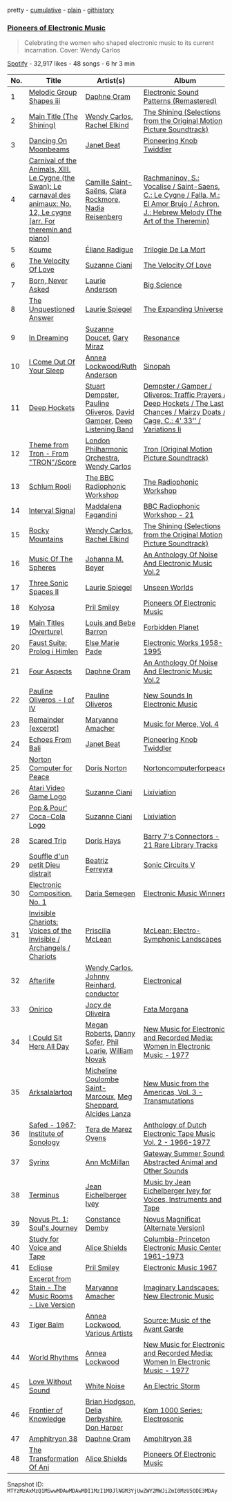 pretty - [cumulative](/playlists/cumulative/37i9dQZF1DWYnq334ufGOA.md) - [plain](/playlists/plain/37i9dQZF1DWYnq334ufGOA) - [githistory](https://github.githistory.xyz/mackorone/spotify-playlist-archive/blob/main/playlists/plain/37i9dQZF1DWYnq334ufGOA)

### [Pioneers of Electronic Music](https://open.spotify.com/playlist/37i9dQZF1DWYnq334ufGOA)

> Celebrating the women who shaped electronic music to its current incarnation\. Cover: Wendy Carlos

[Spotify](https://open.spotify.com/user/spotify) - 32,917 likes - 48 songs - 6 hr 3 min

| No. | Title | Artist(s) | Album | Length |
|---|---|---|---|---|
| 1 | [Melodic Group Shapes iii](https://open.spotify.com/track/1CQa0vRTpL47Fc179A82OX) | [Daphne Oram](https://open.spotify.com/artist/5iipMnjR9MbSaS0sioYXKs) | [Electronic Sound Patterns \(Remastered\)](https://open.spotify.com/album/3Myhkd7nXEmp3NlZ57OtkA) | 0:38 |
| 2 | [Main Title \(The Shining\)](https://open.spotify.com/track/4WnuHIJTLrFkAQdpryLDe7) | [Wendy Carlos](https://open.spotify.com/artist/5MmXZQUGs0eXP5PV79iKrB), [Rachel Elkind](https://open.spotify.com/artist/26WQwAYoinO6Cda6Gwy7yR) | [The Shining \(Selections from the Original Motion Picture Soundtrack\)](https://open.spotify.com/album/7eA1RWzxtmV8x4DO1IKHfI) | 3:24 |
| 3 | [Dancing On Moonbeams](https://open.spotify.com/track/1p64brQHsPy8SnnnmhKd24) | [Janet Beat](https://open.spotify.com/artist/1IQI6f8qnG9neMplw9Cs78) | [Pioneering Knob Twiddler](https://open.spotify.com/album/3zNaGrh7gOVmtuSwoEBlxs) | 10:09 |
| 4 | [Carnival of the Animals, XIII\. Le Cygne \(the Swan\): Le carnaval des animaux: No\. 12, Le cygne \[arr\. For theremin and piano\]](https://open.spotify.com/track/711N5UifKDb37inhUFJFtE) | [Camille Saint\-Saëns](https://open.spotify.com/artist/436sYg6CZhNefQJogaXeK0), [Clara Rockmore](https://open.spotify.com/artist/68fVdoSpVmeUUnSirEif4Q), [Nadia Reisenberg](https://open.spotify.com/artist/5WKWtfP2aDQAOwAvhxquPR) | [Rachmaninov, S.: Vocalise / Saint\-Saens, C.: Le Cygne / Falla, M.: El Amor Brujo / Achron, J.: Hebrew Melody \(The Art of the Theremin\)](https://open.spotify.com/album/4m0wpnl7Db40DawENitc78) | 3:02 |
| 5 | [Koume](https://open.spotify.com/track/68yY905rINFVTKWAaTGQHm) | [Éliane Radigue](https://open.spotify.com/artist/1oG3G8tFIIseWu474ardvh) | [Trilogie De La Mort](https://open.spotify.com/album/2qLeLtVxS5N9A9B0qd1BC5) | 51:17 |
| 6 | [The Velocity Of Love](https://open.spotify.com/track/5Z8drOEmdVTtwixfM4FGzN) | [Suzanne Ciani](https://open.spotify.com/artist/6E7hjfR2Qy6392SnUqCnzr) | [The Velocity Of Love](https://open.spotify.com/album/0j07ux1zZw12yRPXycIjgp) | 4:30 |
| 7 | [Born, Never Asked](https://open.spotify.com/track/17OHkMRcmhQR69w8rISdnk) | [Laurie Anderson](https://open.spotify.com/artist/5hqB3Fxgin9YGYa0mIGf1G) | [Big Science](https://open.spotify.com/album/5nfdstl6JxGrDQtm1B2LnZ) | 4:56 |
| 8 | [The Unquestioned Answer](https://open.spotify.com/track/2Xi2uBeFHI8zs5spiNmyqg) | [Laurie Spiegel](https://open.spotify.com/artist/5ixSn3H9wbdWQxcf8qEKOV) | [The Expanding Universe](https://open.spotify.com/album/1oiMfhS7X0MJSjowR49VPK) | 6:30 |
| 9 | [In Dreaming](https://open.spotify.com/track/6NJFt45q01ZZx0Z4aoMCb3) | [Suzanne Doucet](https://open.spotify.com/artist/1ZtE5MBw2gvmhdVXB909WU), [Gary Miraz](https://open.spotify.com/artist/32puo5NH9sjHN4OMphc8bh) | [Resonance](https://open.spotify.com/album/4iNADa6Esr3HGXxwIBmsCJ) | 8:52 |
| 10 | [I Come Out Of Your Sleep](https://open.spotify.com/track/5sR6qE0cQovmDpkfesXnje) | [Annea Lockwood/Ruth Anderson](https://open.spotify.com/artist/4lhXBy3ve574sqBmBseEyH) | [Sinopah](https://open.spotify.com/album/4207UkGWpur6nYHRJ5Mykb) | 23:32 |
| 11 | [Deep Hockets](https://open.spotify.com/track/673pN6FlbtibkwJYmmwZzm) | [Stuart Dempster](https://open.spotify.com/artist/174yhQdHRtoWDlvtZ15NuK), [Pauline Oliveros](https://open.spotify.com/artist/27RypxD9VhgrvCg9QePTLi), [David Gamper](https://open.spotify.com/artist/4EBz471jKSY4sToai5DvEt), [Deep Listening Band](https://open.spotify.com/artist/3PdYPN7CRANy7IXME7O4vk) | [Dempster / Gamper / Oliveros: Traffic Prayers / Deep Hockets / The Last Chances / Mairzy Doats / Cage, C.: 4' 33'' / Variations Ii](https://open.spotify.com/album/42QwpQrmfpjp2MRw8g0WP8) | 3:42 |
| 12 | [Theme from Tron \- From "TRON"/Score](https://open.spotify.com/track/6h7kp0vSYQobYlsv30RpqH) | [London Philharmonic Orchestra](https://open.spotify.com/artist/3PfJE6ebCbCHeuqO4BfNeA), [Wendy Carlos](https://open.spotify.com/artist/5MmXZQUGs0eXP5PV79iKrB) | [Tron \(Original Motion Picture Soundtrack\)](https://open.spotify.com/album/7wIvILO6pAlr0jl46GLXLf) | 1:37 |
| 13 | [Schlum Rooli](https://open.spotify.com/track/1WQxnpFzE59xjsfwh3Kket) | [The BBC Radiophonic Workshop](https://open.spotify.com/artist/2slzcgeCx2awZXLNQ3iXVa) | [The Radiophonic Workshop](https://open.spotify.com/album/0akNc1a1mIGFiT9p7tnY1Y) | 1:57 |
| 14 | [Interval Signal](https://open.spotify.com/track/2jiyFTD3TSxQhy3zHDEUpS) | [Maddalena Fagandini](https://open.spotify.com/artist/1UCiMYXvdATF8gxLpxxRi7) | [BBC Radiophonic Workshop \- 21](https://open.spotify.com/album/5rFygT08cfNXjvjiQpEFtu) | 1:39 |
| 15 | [Rocky Mountains](https://open.spotify.com/track/46onaZFYtcf0JDnLggx7yT) | [Wendy Carlos](https://open.spotify.com/artist/5MmXZQUGs0eXP5PV79iKrB), [Rachel Elkind](https://open.spotify.com/artist/26WQwAYoinO6Cda6Gwy7yR) | [The Shining \(Selections from the Original Motion Picture Soundtrack\)](https://open.spotify.com/album/7eA1RWzxtmV8x4DO1IKHfI) | 2:53 |
| 16 | [Music Of The Spheres](https://open.spotify.com/track/5lW1aLs1hpggoLJDdA94G1) | [Johanna M\. Beyer](https://open.spotify.com/artist/66BM967JJOmv1gne6F72DA) | [An Anthology Of Noise And Electronic Music Vol.2](https://open.spotify.com/album/2P8UMtdO8F1uHUgHaNu6Kb) | 6:00 |
| 17 | [Three Sonic Spaces II](https://open.spotify.com/track/4RxXmmiphC17d9h0zCxIzR) | [Laurie Spiegel](https://open.spotify.com/artist/5ixSn3H9wbdWQxcf8qEKOV) | [Unseen Worlds](https://open.spotify.com/album/4XHcaSU6bLMEVNl6IqWYBS) | 3:22 |
| 18 | [Kolyosa](https://open.spotify.com/track/01rBrGS9EhnXlqedf2O0Yk) | [Pril Smiley](https://open.spotify.com/artist/7z3zG5dWWjAgDd5NMDh3Sy) | [Pioneers Of Electronic Music](https://open.spotify.com/album/63ee2BYCQVmebj0ZgxhxL0) | 6:43 |
| 19 | [Main Titles \(Overture\)](https://open.spotify.com/track/2nstbfcFnz7gr4FTnMRA4L) | [Louis and Bebe Barron](https://open.spotify.com/artist/5CguFfXKOQIiuIRPM01581) | [Forbidden Planet](https://open.spotify.com/album/3zQQtu3a9Y7ZEDAKcftznw) | 2:21 |
| 20 | [Faust Suite: Prolog i Himlen](https://open.spotify.com/track/20Kk9bFBUARPaXBSOOJXjn) | [Else Marie Pade](https://open.spotify.com/artist/1F085NZpCugoNzi6u5gw3t) | [Electronic Works 1958\-1995](https://open.spotify.com/album/2r0haaiihOEdGbsT4WK6Hj) | 4:17 |
| 21 | [Four Aspects](https://open.spotify.com/track/1wFoG9wRb1XHGR5VqGUh6v) | [Daphne Oram](https://open.spotify.com/artist/5iipMnjR9MbSaS0sioYXKs) | [An Anthology Of Noise And Electronic Music Vol.2](https://open.spotify.com/album/2P8UMtdO8F1uHUgHaNu6Kb) | 8:14 |
| 22 | [Pauline Oliveros \- I of IV](https://open.spotify.com/track/77rz0oP8SyYU6blsUaSITK) | [Pauline Oliveros](https://open.spotify.com/artist/27RypxD9VhgrvCg9QePTLi) | [New Sounds In Electronic Music](https://open.spotify.com/album/3BYafbZd7fagfbsd10HItL) | 20:32 |
| 23 | [Remainder \[excerpt\]](https://open.spotify.com/track/6pEWYqw2IKbz9ciU19ErqA) | [Maryanne Amacher](https://open.spotify.com/artist/1xjZbUHqwdtYlK0Tc8rAag) | [Music for Merce, Vol\. 4](https://open.spotify.com/album/0i58dXPFKRX34ZhtSjUHtu) | 14:55 |
| 24 | [Echoes From Bali](https://open.spotify.com/track/2RSadiQSC87YeeQAHy0O9Q) | [Janet Beat](https://open.spotify.com/artist/1IQI6f8qnG9neMplw9Cs78) | [Pioneering Knob Twiddler](https://open.spotify.com/album/3zNaGrh7gOVmtuSwoEBlxs) | 7:31 |
| 25 | [Norton Computer for Peace](https://open.spotify.com/track/5mTiuOPAp47dwfdLmDA2GP) | [Doris Norton](https://open.spotify.com/artist/7MrgEI0WTL3jjrHkQqpMCW) | [Nortoncomputerforpeace](https://open.spotify.com/album/1yec29YqhaDa3WF0dw2wZI) | 3:24 |
| 26 | [Atari Video Game Logo](https://open.spotify.com/track/683B0aZgqaNzTIyErVSVR7) | [Suzanne Ciani](https://open.spotify.com/artist/6E7hjfR2Qy6392SnUqCnzr) | [Lixiviation](https://open.spotify.com/album/5MoK224rgWrUtFY1gtJ44A) | 0:07 |
| 27 | [Pop & Pour' Coca\-Cola Logo](https://open.spotify.com/track/2iVN27xHh6Z6jVKC2ZSNq1) | [Suzanne Ciani](https://open.spotify.com/artist/6E7hjfR2Qy6392SnUqCnzr) | [Lixiviation](https://open.spotify.com/album/5MoK224rgWrUtFY1gtJ44A) | 0:07 |
| 28 | [Scared Trip](https://open.spotify.com/track/5jpaEx8IAmMjxKBLkkbiSz) | [Doris Hays](https://open.spotify.com/artist/30aJbd0SvZblg2ndyT5aty) | [Barry 7's Connectors \- 21 Rare Library Tracks](https://open.spotify.com/album/6uyowSgnmd2zfkBw8g6ho2) | 2:14 |
| 29 | [Souffle d'un petit Dieu distrait](https://open.spotify.com/track/5sA8u6ktVldrgmgnikx4zj) | [Beatriz Ferreyra](https://open.spotify.com/artist/0OPtaxS6whUvvhElm7AMLL) | [Sonic Circuits V](https://open.spotify.com/album/6LFMcZAHDGQqyRHRp0j6BO) | 13:23 |
| 30 | [Electronic Composition, No\. 1](https://open.spotify.com/track/2msaD9a3T4feV8cAvkvCZ6) | [Daria Semegen](https://open.spotify.com/artist/3GKuAvMlAw4BchtCa3vidB) | [Electronic Music Winners](https://open.spotify.com/album/1wtbwKwFucQuO72HuJ0MbZ) | 5:46 |
| 31 | [Invisible Chariots: Voices of the Invisible / Archangels / Chariots](https://open.spotify.com/track/429ROvY56ooK0sRz0zhr8z) | [Priscilla McLean](https://open.spotify.com/artist/7f25bJntvX8JoKAvJXUqcH) | [McLean: Electro\-Symphonic Landscapes](https://open.spotify.com/album/3KxLXa0nFXb41cHbatD3jM) | 21:48 |
| 32 | [Afterlife](https://open.spotify.com/track/3atK50EUckM2h523waW7cw) | [Wendy Carlos](https://open.spotify.com/artist/5MmXZQUGs0eXP5PV79iKrB), [Johnny Reinhard, conductor](https://open.spotify.com/artist/6XU6zrn9tJWh2mvQOaIc3o) | [Electronical](https://open.spotify.com/album/6N5bfaGLgcMrXxRg6wSzsA) | 8:21 |
| 33 | [Onírico](https://open.spotify.com/track/5MAauMhjPUul3YHOkt5HJN) | [Jocy de Oliveira](https://open.spotify.com/artist/5FZUC2wh2N9pXGipTsl1be) | [Fata Morgana](https://open.spotify.com/album/6S2GsLoj34b8GU5wBVYa6T) | 8:37 |
| 34 | [I Could Sit Here All Day](https://open.spotify.com/track/0swq7jYmrIg7YCGJTkYD7P) | [Megan Roberts](https://open.spotify.com/artist/4mGZP1nw8jDRq3Q5dvoNgm), [Danny Sofer](https://open.spotify.com/artist/747JBTBJlV0hssCOOu5O9q), [Phil Loarie](https://open.spotify.com/artist/6CY7lw5DkMZW0ZBStQp0WV), [William Novak](https://open.spotify.com/artist/51KSjrvDLPswEku9JNonm3) | [New Music for Electronic and Recorded Media: Women In Electronic Music \- 1977](https://open.spotify.com/album/65PxTjGgU3QdZ70tCvtt6Z) | 6:31 |
| 35 | [Arksalalartoq](https://open.spotify.com/track/1RINL1UDHUWNckp5guYoDs) | [Micheline Coulombe Saint\-Marcoux](https://open.spotify.com/artist/0sKlBiXGJzgr4iw6ddJuGK), [Meg Sheppard](https://open.spotify.com/artist/4dEevb7vrMmrhCtyHpUgKI), [Alcides Lanza](https://open.spotify.com/artist/3yM1ixVosWn1VTtpENGiTt) | [New Music from the Americas, Vol\. 3 \- Transmutations](https://open.spotify.com/album/6VgHyMgYuBLvVCsXXkLbcv) | 10:00 |
| 36 | [Safed \- 1967; Institute of Sonology](https://open.spotify.com/track/7hhhFEsPz9InY63Hlv57M6) | [Tera de Marez Oyens](https://open.spotify.com/artist/5fhR1ilYTVgR1EjqTgvLHm) | [Anthology of Dutch Electronic Tape Music Vol\. 2 \- 1966\-1977](https://open.spotify.com/album/4Lv3H6ySEVvu8e9pC0jZXw) | 7:39 |
| 37 | [Syrinx](https://open.spotify.com/track/06eSnB7R0JhrwYB4T6Yh9p) | [Ann McMillan](https://open.spotify.com/artist/3nkJlJgyyAaAt65HiVd5sn) | [Gateway Summer Sound: Abstracted Animal and Other Sounds](https://open.spotify.com/album/03fcPtUqa1l0m93RRt6kt4) | 4:37 |
| 38 | [Terminus](https://open.spotify.com/track/23rTRfyZSCbZP7z5sAHE0Y) | [Jean Eichelberger Ivey](https://open.spotify.com/artist/2TvfvYWGY6crXjGEYU1XmA) | [Music by Jean Eichelberger Ivey for Voices, Instruments and Tape](https://open.spotify.com/album/3RV19vJcXdLXI57sqvGzLe) | 9:48 |
| 39 | [Novus Pt\. 1: Soul's Journey](https://open.spotify.com/track/7ryUfJfr9GehdSJrTTybbC) | [Constance Demby](https://open.spotify.com/artist/5s35MWEbQRtTObpESta73a) | [Novus Magnificat \(Alternate Version\)](https://open.spotify.com/album/5qvqdmI2weOLkMU4fyuoxB) | 6:51 |
| 40 | [Study for Voice and Tape](https://open.spotify.com/track/7vrvKZU7gsRgh3yMBr07OY) | [Alice Shields](https://open.spotify.com/artist/60dHuhMXgrJgD1ZXrDf0ff) | [Columbia\-Princeton Electronic Music Center 1961\-1973](https://open.spotify.com/album/2G4IrmveiWoH0yMAZDPfbe) | 5:17 |
| 41 | [Eclipse](https://open.spotify.com/track/2cPYANA6HGTOyYdLYoQjqo) | [Pril Smiley](https://open.spotify.com/artist/7z3zG5dWWjAgDd5NMDh3Sy) | [Electronic Music 1967](https://open.spotify.com/album/3sH2QZehoq1FOFAB2L2AmF) | 7:55 |
| 42 | [Excerpt from Stain \- The Music Rooms \- Live Version](https://open.spotify.com/track/0VbIwUl22NcbovAN43hEc2) | [Maryanne Amacher](https://open.spotify.com/artist/1xjZbUHqwdtYlK0Tc8rAag) | [Imaginary Landscapes: New Electronic Music](https://open.spotify.com/album/7uVH3k1UYqWFpn96M2Vn89) | 4:03 |
| 43 | [Tiger Balm](https://open.spotify.com/track/4Dfhqu30u5rsdivtzNbuBf) | [Annea Lockwood](https://open.spotify.com/artist/6LWpBbjuWN8Wjiz7sEnlLQ), [Various Artists](https://open.spotify.com/artist/0LyfQWJT6nXafLPZqxe9Of) | [Source: Music of the Avant Garde](https://open.spotify.com/album/7i9X3oUY5wRYTThF69fZEA) | 10:26 |
| 44 | [World Rhythms](https://open.spotify.com/track/04BwsxCIL95miDzGPtFyOR) | [Annea Lockwood](https://open.spotify.com/artist/6LWpBbjuWN8Wjiz7sEnlLQ) | [New Music for Electronic and Recorded Media: Women In Electronic Music \- 1977](https://open.spotify.com/album/45IBJV76uqLXXsm9SMAFzO) | 8:30 |
| 45 | [Love Without Sound](https://open.spotify.com/track/4McWloMJ0F9ODgqieCH4mM) | [White Noise](https://open.spotify.com/artist/4t0c0aHoabuLfz1b4nT1If) | [An Electric Storm](https://open.spotify.com/album/2u7TUEcNy4QmCELeh3DoTO) | 3:06 |
| 46 | [Frontier of Knowledge](https://open.spotify.com/track/3nHdx0RJhzQih0I21PnIju) | [Brian Hodgson](https://open.spotify.com/artist/7lw7yFmEaZMTiIpy3b5ZjT), [Delia Derbyshire](https://open.spotify.com/artist/7xVgcD64SOhLoXfCxN7yg8), [Don Harper](https://open.spotify.com/artist/2JJiKj9j7wPS8vz8UlAO9X) | [Kpm 1000 Series: Electrosonic](https://open.spotify.com/album/4cnjJ8sGy8OJiZM34nmQe7) | 2:06 |
| 47 | [Amphitryon 38](https://open.spotify.com/track/1YpQAH4tIwS0yglgKpJYgR) | [Daphne Oram](https://open.spotify.com/artist/5iipMnjR9MbSaS0sioYXKs) | [Amphitryon 38](https://open.spotify.com/album/1OPDHYe1OfUlZoktachWYH) | 0:49 |
| 48 | [The Transformation Of Ani](https://open.spotify.com/track/7phdkG6fxDpjY4h874I2j1) | [Alice Shields](https://open.spotify.com/artist/60dHuhMXgrJgD1ZXrDf0ff) | [Pioneers Of Electronic Music](https://open.spotify.com/album/63ee2BYCQVmebj0ZgxhxL0) | 9:04 |

Snapshot ID: `MTYzMzAxMzQ1MSwwMDAwMDAwMDI1MzI1MDJlNGM3YjUwZWY2MWJiZmI0MzU5ODE3MDAy`

